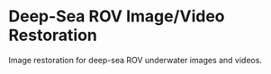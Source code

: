 # Deep-Sea ROV Image/Video Restoration
Image restoration for deep-sea ROV underwater images and videos.
